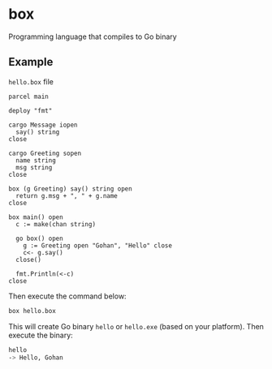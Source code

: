 box
===

Programming language that compiles to Go binary

## Example
`hello.box` file
```
parcel main

deploy "fmt"

cargo Message iopen
  say() string
close

cargo Greeting sopen
  name string
  msg string
close

box (g Greeting) say() string open
  return g.msg + ", " + g.name
close

box main() open
  c := make(chan string)

  go box() open
    g := Greeting open "Gohan", "Hello" close
    c<- g.say()
  close()

  fmt.Println(<-c)
close
```

Then execute the command below:
```sh
box hello.box
```

This will create Go binary `hello` or `hello.exe` (based on your platform). Then execute the binary:
```sh
hello
-> Hello, Gohan
```
